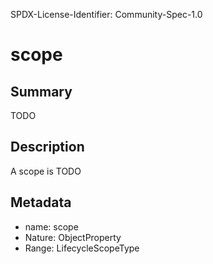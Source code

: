 SPDX-License-Identifier: Community-Spec-1.0

# scope

## Summary

TODO

## Description

A scope is TODO

## Metadata

- name: scope
- Nature: ObjectProperty
- Range: LifecycleScopeType

